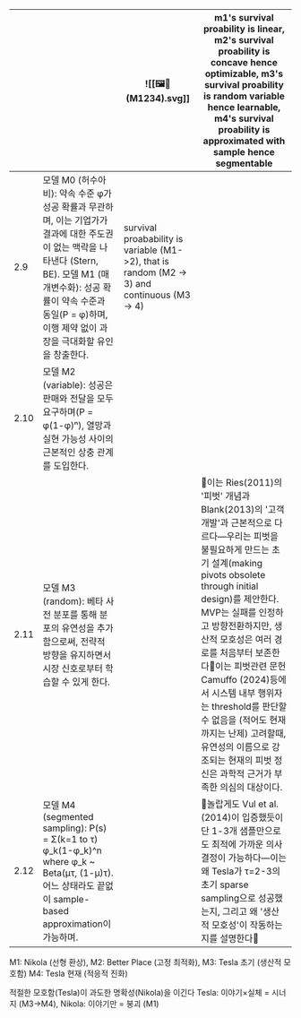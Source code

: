 

|      |                                                                                                                                                        | ![[🖼️🐅(M1234).svg]]                                                                        | m1's survival proability is linear, m2's survival proability is concave hence optimizable, m3's survival proability is random variable hence learnable, m4's survival proability is approximated with sample hence segmentable                                                                                               |
| ---- | ------------------------------------------------------------------------------------------------------------------------------------------------------ | -------------------------------------------------------------------------------------------- | ---------------------------------------------------------------------------------------------------------------------------------------------------------------------------------------------------------------------------------------------------------------------------------------------------------------------------- |
| 2.9  | 모델 M0 (허수아비): 약속 수준 φ가 성공 확률과 무관하며, 이는 기업가가 결과에 대한 주도권이 없는 맥락을 나타낸다 (Stern, BE). 모델 M1 (매개변수화): 성공 확률이 약속 수준과 동일(P = φ)하며, 이행 제약 없이 과장을 극대화할 유인을 창출한다. | survival proabability is variable (M1->2), that is random (M2 -> 3) and continuous (M3 -> 4) |                                                                                                                                                                                                                                                                                                                              |
| 2.10 | 모델 M2 (variable): 성공은 판매와 전달을 모두 요구하며(P = φ(1-φ)ⁿ), 열망과 실현 가능성 사이의 근본적인 상충 관계를 도입한다.                                                                   |                                                                                              |                                                                                                                                                                                                                                                                                                                              |
| 2.11 | 모델 M3 (random): 베타 사전 분포를 통해 분포의 유연성을 추가함으로써, 전략적 방향을 유지하면서 시장 신호로부터 학습할 수 있게 한다.                                                                      |                                                                                              | 📍이는 Ries(2011)의 '피벗' 개념과 Blank(2013)의 '고객 개발'과 근본적으로 다르다—우리는 피벗을 불필요하게 만드는 초기 설계(making pivots obsolete through initial design)를 제안한다. MVP는 실패를 인정하고 방향전환하지만, 생산적 모호성은 여러 경로를 처음부터 보존한다📍이는 피벗관련 문헌 Camuffo (2024)등에서 시스템 내부 행위자는 threshold를 판단할 수 없음을 (적어도 현재까지는 난제) 고려할때, 유연성의 이름으로 강조되는 현재의 피벗 정신은 과학적 근거가 부족한 의심의 대상이다. |
| 2.12 | 모델 M4 (segmented sampling): P(s) = Σ(k=1 to τ) φ_k(1-φ_k)^n where φ_k ~ Beta(μτ, (1-μ)τ). 어느 상태라도 끝없이 sample-based approximation이 가능하며.                |                                                                                              | 📍놀랍게도 Vul et al.(2014)이 입증했듯이 단 1-3개 샘플만으로도 최적에 가까운 의사결정이 가능하다—이는 왜 Tesla가 τ=2-3의 초기 sparse sampling으로 성공했는지, 그리고 왜 '생산적 모호성'이 작동하는지를 설명한다📍                                                                                                                                                                                |

M1: Nikola (선형 환상), M2: Better Place (고정 최적화), M3: Tesla 초기 (생산적 모호함) M4: Tesla 현재 (적응적 진화)

 적절한 모호함(Tesla)이 과도한 명확성(Nikola)을 이긴다
 Tesla: 이야기×실체 = 시너지 (M3→M4), Nikola: 이야기만 = 붕괴 (M1)